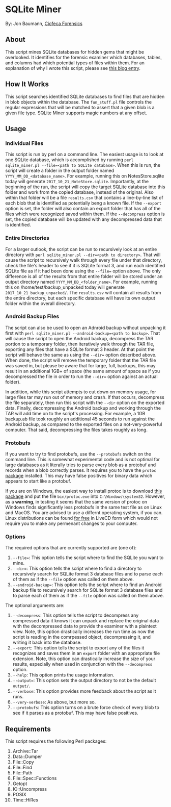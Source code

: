 # SQLite Miner
By: Jon Baumann, [Ciofeca Forensics](https://www.ciofecaforensics.com)

## About
This script mines SQLite databases for hidden gems that might be overlooked. It identifies for the forensic examiner which databases, tables, and columns had which potential types of files within them. For an explanation of why I wrote this script, please see [this blog entry](https://www.ciofecaforensics.com/2017/10/23/mining-hidden-gems-with-sqlite-miner/).

## How It Works
This script searches identified SQLite databases to find files that are hidden in blob objects within the database. The `fun_stuff.pl` file controls the regular expressions that will be matched to assert that a given blob is a given file type. SQLite Miner supports magic numbers at any offset.

## Usage
### Individual Files
This script is run by perl on a command line. The easiest usage is to look at one SQLite database, which is accomplished by running `perl sqlite_miner.pl --file=<path to SQLite database>`. When this is run, the script will create a folder in the output folder named `YYYY_MM_DD_<database_name>`. For example, running this on NotesStore.sqlite today will generate `2017_10_21_NoteStore.sqlite`. Importantly, at the beginning of the run, the script will copy the target SQLite database into this folder and work from the copied database, instead of the original. Also within that folder will be a file `results.csv` that contains a line-by-line list of each blob that is identified as potentially beng a known file. If the `--export` option is set, the folder will also contain an export folder that has all of the files which were recognized saved within them. If the `--decompress` option is set, the copied database will be updated with any decompressed data that is identified.

### Entire Directories
For a larger outlook, the script can be run to recursively look at an entire directory with `perl sqlite_miner.pl --dir=<path to directory>`. That will cause the script to recursively walk through every file under that directory, check the file's header to see if it is SQLite format 3, and run each identified SQLite file as if it had been done using the `--file=` option above. The only difference is all of the results from that entire folder will be stored under an output directory named `YYYY_MM_DD_<folder_name>`. For example, running this on /home/test/backup_unpacked today will generate `2017_10_21_backup_unpacked/`. The `results.csv` will contain all results from the entire directory, but each specific database will have its own output folder within the overall directory.

### Android Backup Files
The script can also be used to open an Adnroid backup without unpacking it first with `perl sqlite_miner.pl --android-backup=<path to backup>`. That will cause the script to open the Android backup, decompress the TAR portion to a temporary folder, then iteratively walk through the TAR file, exporting any files that have a SQLite format 3 header. At that point the script will behave the same as using the `--dir=` option described above. When done, the script will remove the temporary folder that the TAR file was saved in, but please be aware that for large, full, backups, this may result in an additional 1GB+ of space (the same amount of space as if you decompressed the file in order to run the `--dir=` option against an actual folder). 

In addition, while this script attempts to cut down on memory usage, for large files tar may run out of memory and crash. If that occurs, decompress the file separately, then run this script with the `--dir` option on the exported data. Finally, decompressing the Android backup and working through the TAR will add time on to the script's processing. For example, a 1GB backup.ab file took roughly an additional 45 seconds to run against the Android backup, as compared to the exported files on a not-very-powerful computer. That said, decompressing the files takes roughly as long.

### Protobufs
If you want to try to find protobufs, use the `--protobufs` switch on the command line. This is somewhat experimental code and is not optimal for large databases as it literally tries to parse every blob as a protobuf and records when a blob correctly parses. It requires you to have the `protoc` [package](https://github.com/protocolbuffers/protobuf) installed. This may have false positives for binary data which appears to start like a protobuf. 

If you are on Windows, the easiest way to install protoc is to download [this package](https://github.com/protocolbuffers/protobuf/releases/download/v3.13.0/protoc-3.13.0-win64.zip) and put the file `bin/protoc.exe` into `C:\Windows\system32`. However, as a **warning**, in testing it seems that the same version of protoc on Windows finds significantly less protobufs in the same test file as on Linux and MacOS. You are advised to use a differnt operating system, if you can. Linux distributions can be found [for free](https://linuxmint.com/download.php) in LiveCD form which would not require you to make any permenant changes to your computer.

### Options
The required options that are currently supported are (one of):
1. `--file=`: This option tells the script where to find the SQLite you want to mine. 
2. `--dir=`: This option tells the script where to find a directory to recursively search for SQLite format 3 database files and to parse each of them as if the `--file` option was called on them above.
3. `--android-backup=`: This option tells the script where to find an Android backup file to recursively search for SQLite format 3 database files and to parse each of them as if the `--file` option was called on them above.

The optional arguments are:
1. `--decompress`: This option tells the script to decompress any compressed data it knows it can unpack and replace the original data with the decompressed data to provide the examiner with a plaintext view. Note, this option drastically increases the run time as now the script is reading in the comrpessed object, decompressing it, and writing it back into the database.
2. `--export`: This option tells the script to export any of the files it recognizes and saves them in an `export` folder with an appropriate file extension. Note, this option can drastically increase the size of your results, especially when used in conjunction with the `--decompress` option.
3. `--help`: This option prints the usage information.
4. `--output=`: This option sets the output directory to not be the default `output/`.
5. `--verbose`: This option provides more feedback about the script as it runs.
6. `--very-verbose`: As above, but more so.
7. `--protobufs`: This option turns on a brute force check of every blob to see if it parses as a protobuf. This may have false positives. 

## Requirements
This script requires the following Perl packages:
1. Archive::Tar
1. Data::Dumper
2. File::Copy
8. File::Find
4. File::Path
3. File::Spec::Functions
4. Getopt
5. IO::Uncompress
6. POSIX
7. Time::HiRes

